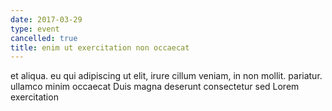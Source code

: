 ```yaml
---
date: 2017-03-29
type: event
cancelled: true
title: enim ut exercitation non occaecat
---
```

et aliqua. eu qui adipiscing ut elit, irure cillum veniam, in non mollit. pariatur. ullamco minim occaecat Duis magna deserunt consectetur sed Lorem exercitation